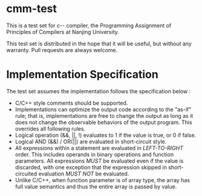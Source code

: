 # cmm-test

This is a test set for c-- compiler, the Programming Assignment of Principles of Compilers at Nanjing University.

This test set is distributed in the hope that it will be useful, but without any warranty. Pull requests are always welcome.

# Implementation Specification

The test set assumes the implementation follows the specification below :

- C/C++ style comments should be supported.
- Implementations can optimize the output code according to the "as-if" rule; that is, implementations are free to change the output as long as it does not change the observable behaviors of the output program. This overrides all following rules.
- Logical operation (&&, ||, !) evaluates to 1 if the value is true, or 0 if false.
- Logical AND (&&) / OR(||) are evaluated in short-circuit style.
- All expressions within a statement are evaluated in *LEFT-TO-RIGHT* order. This includes operands in binary operations and function parameters. All expressions *MUST* be evaluated even if the value is discarded, with one exception that the expression skipped in short-circuited evaluation *MUST NOT* be evaluated.
- Unlike C/C++, when function parameter is of array type, the array has full value semantics and thus the entire array is passed by value.
